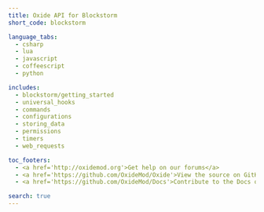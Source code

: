 ```yaml
---
title: Oxide API for Blockstorm
short_code: blockstorm

language_tabs:
  - csharp
  - lua
  - javascript
  - coffeescript
  - python

includes:
  - blockstorm/getting_started
  - universal_hooks
  - commands
  - configurations
  - storing_data
  - permissions
  - timers
  - web_requests

toc_footers:
  - <a href='http://oxidemod.org'>Get help on our forums</a>
  - <a href='https://github.com/OxideMod/Oxide'>View the source on GitHub</a>
  - <a href='https://github.com/OxideMod/Docs'>Contribute to the Docs on GitHub</a>

search: true
---
```

